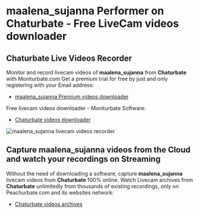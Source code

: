 # maalena_sujanna Performer on Chaturbate - Free LiveCam videos downloader

## Chaturbate Live Videos Recorder

Monitor and record livecam videos of **maalena_sujanna** from **Chaturbate** with Moniturbate.com
Get a premium trial for free by just and only registering with your Email address:
* [maalena_sujanna Premium videos downloader](https://moniturbate.com/request-demo-licence-key.html)

Free livecam videos downloader - Moniturbate Software:
* [Chaturbate videos downloader](https://moniturbate.com/moniturbate-download-software.html)

![maalena_sujanna livecam videos recorder](https://peachurnet.com/templates/moniturbate-software.png)


## Capture maalena_sujanna videos from the Cloud and watch your recordings on Streaming

Without the need of downloading a software, capture **maalena_sujanna** livecam videos from **Chaturbate** 100% online.
Watch Livecam archives from **Chaturbate** unlimitedly from thousands of existing recordings, only on Peachurbate.com and its websites network:
* [Chaturbate videos archives](https://peachurnet.com/)